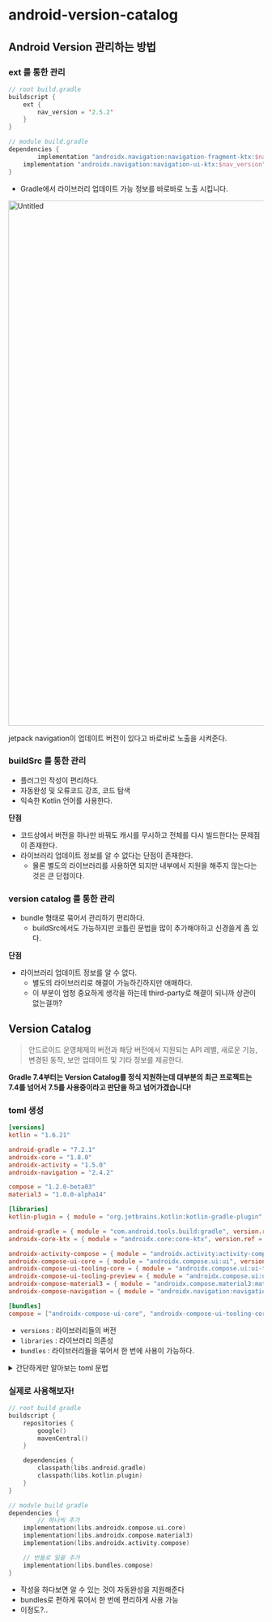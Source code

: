 # android-version-catalog

## Android Version  관리하는 방법

### ext 를 통한 관리

```kotlin
// root build.gradle
buildscript {
    ext {
        nav_version = '2.5.2'
    }
}

// module build.gradle
dependencies {
		implementation "androidx.navigation:navigation-fragment-ktx:$nav_version"
    implementation "androidx.navigation:navigation-ui-ktx:$nav_version"
}
```

- Gradle에서 라이브러리 업데이트 가능 정보를 바로바로 노출 시킵니다.

<img width="1035" alt="Untitled" src="https://user-images.githubusercontent.com/53300830/224488299-c80b4fe6-d3f9-4748-985a-d23f61a8050b.png">

jetpack navigation이 업데이트 버전이 있다고 바로바로 노출을 시켜준다.

### buildSrc 를 통한 관리

- 플러그인 작성이 편리하다.
- 자동완성 및 오류코드 강조, 코드 탐색
- 익숙한 Kotlin 언어를 사용한다.

**단점**

- 코드상에서 버전을 하나만 바꿔도 캐시를 무시하고 전체를 다시 빌드한다는 문제점이 존재한다.
- 라이브러리 업데이트 정보를 알 수 없다는 단점이 존재한다.
    - 물론 별도의 라이브러리를 사용하면 되지만 내부에서 지원을 해주지 않는다는 것은 큰 단점이다.

### version catalog 를 통한 관리

- bundle 형태로 묶어서 관리하기 편리하다.
    - buildSrc에서도 가능하지만 코틀린 문법을 많이 추가해야하고 신경쓸게 좀 있다.

**단점**

- 라이브러리 업데이트 정보를 알 수 없다.
    - 별도의 라이브러리로 해결이 가능하긴하지만 애매하다.
    - 이 부분이 엄청 중요하게 생각을 하는데 third-party로 해결이 되니까 상관이 없는걸까?

## Version Catalog

> 안드로이드 운영체제의 버전과 해당 버전에서 지원되는 API 레벨, 새로운 기능, 변경된 동작, 보안 업데이트 및 기타 정보를 제공한다.

**Gradle 7.4부터는 Version Catalog를 정식 지원하는데 대부분의 최근 프로젝트는 7.4를 넘어서 7.5를 사용중이라고 판단을 하고 넘어가겠습니다!**

### toml 생성

```toml
[versions]
kotlin = "1.6.21"

android-gradle = "7.2.1"
androidx-core = "1.8.0"
androidx-activity = "1.5.0"
androidx-navigation = "2.4.2"

compose = "1.2.0-beta03"
material3 = "1.0.0-alpha14"

[libraries]
kotlin-plugin = { module = "org.jetbrains.kotlin:kotlin-gradle-plugin", version.ref = "kotlin" }

android-gradle = { module = "com.android.tools.build:gradle", version.ref = "android.gradle" }
androidx-core-ktx = { module = "androidx.core:core-ktx", version.ref = "androidx-core" }

androidx-activity-compose = { module = "androidx.activity:activity-compose", version.ref = "androidx-activity" }
androidx-compose-ui-core = { module = "androidx.compose.ui:ui", version.ref = "compose" }
androidx-compose-ui-tooling-core = { module = "androidx.compose.ui:ui-tooling", version.ref = "compose" }
androidx-compose-ui-tooling-preview = { module = "androidx.compose.ui:ui-tooling-preview", version.ref = "compose" }
androidx-compose-material3 = { module = "androidx.compose.material3:material3", version.ref = "material3" }
androidx-compose-navigation = { module = "androidx.navigation:navigation-compose", version.ref = "androidx-navigation" }

[bundles]
compose = ["androidx-compose-ui-core", "androidx-compose-ui-tooling-core", "androidx-compose-ui-tooling-preview", "androidx-compose-material3", "androidx-activity-compose", "androidx-compose-navigation"]
```

- `versions`   : 라이브러리들의 버전
- `libraries` : 라이브러리 의존성
- `bundles`     : 라이브러리들을 묶어서 한 번에 사용이 가능하다.

<details>
<summary>간단하게만 알아보는 toml 문법</summary>
<div markdown="1">

### Toml 파일이란?

> Tom’s Obvious, Minimal Language의 약자로 구조화된 데이터를 저장하는 데 사용하는 파일 형식이다.
> 
- 텍스트 파일로 작성되며, 주로 소프트웨어 설정 파일이나 구성 파일로 사용이 된다.

### Toml 문법

1. Key-Value 쌍: Toml 파일은 Key-Value 쌍으로 구성됩니다. 
    - Key는 문자열이며, Value는 문자열, 숫자, 불리언, 배열, 인라인 테이블 등의 값으로 구성될 수 있습니다.
2. 섹션: Toml 파일은 섹션으로 구성될 수 있습니다. 섹션은 대괄호(**`[ ]`**)로 묶인 문자열로 정의됩니다. 
    - 섹션 내에는 Key-Value 쌍이 포함될 수 있습니다.
3. 주석: Toml 파일은 주석을 포함할 수 있습니다. 주석은 해시 기호(**`#`**)로 시작하며, 줄 끝까지 계속됩니다.

```toml
# 예시 Toml 파일
title = "Toml 파일 예시"

[database]
server = "localhost"
port = 12345
enabled = true

[servers]

[servers.alpha]
ip = "10.0.0.1"
dc = "서울"

[servers.beta]
ip = "10.0.0.2"
dc = "도쿄"
```

- `title`과 `database`라는 Key-Value 쌍과 `servers`라는 섹션이 포함이 돼 있다.
- `servers` 섹션
    - `servers.alpha`와 `servers.beta`라는 섹션이 포함되어 있으며, 각각에는 `ip`와 `dc`
    라는 Key-Value 쌍이 포함돼 있습니다.

</div>
</details>

### 실제로 사용해보자!

```kotlin
// root build gradle
buildscript {
    repositories {
        google()
        mavenCentral()
    }

    dependencies {
        classpath(libs.android.gradle)
        classpath(libs.kotlin.plugin)
    }
}
```

```kotlin
// module build gradle
dependencies {
		// 하나씩 추가
    implementation(libs.androidx.compose.ui.core)
    implementation(libs.androidx.compose.material3)
    implementation(libs.androidx.activity.compose)

    // 번들로 일괄 추가
    implementation(libs.bundles.compose)
}
```

- 작성을 하다보면 알 수 있는 것이 자동완성을 지원해준다
- bundles로 편하게 묶어서 한 번에 편리하게 사용 가능
- 이정도?..
